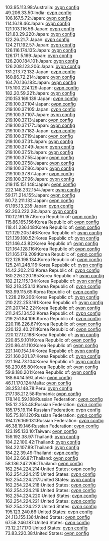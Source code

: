 103.95.113.98:Australia: [ovpn config](vpn/103_95_113_98.ovpn)  
49.206.33.50:India: [ovpn config](vpn/49_206_33_50.ovpn)  
106.167.5.72:Japan: [ovpn config](vpn/106_167_5_72.ovpn)  
114.16.18.46:Japan: [ovpn config](vpn/114_16_18_46.ovpn)  
121.103.116.56:Japan: [ovpn config](vpn/121_103_116_56.ovpn)  
121.83.29.220:Japan: [ovpn config](vpn/121_83_29_220.ovpn)  
122.26.21.7:Japan: [ovpn config](vpn/122_26_21_7.ovpn)  
124.211.192.57:Japan: [ovpn config](vpn/124_211_192_57.ovpn)  
126.116.174.135:Japan: [ovpn config](vpn/126_116_174_135.ovpn)  
126.171.5.169:Japan: [ovpn config](vpn/126_171_5_169.ovpn)  
126.200.184.101:Japan: [ovpn config](vpn/126_200_184_101.ovpn)  
126.208.123.206:Japan: [ovpn config](vpn/126_208_123_206.ovpn)  
131.213.72.132:Japan: [ovpn config](vpn/131_213_72_132.ovpn)  
160.86.72.214:Japan: [ovpn config](vpn/160_86_72_214.ovpn)  
164.70.136.183:Japan: [ovpn config](vpn/164_70_136_183.ovpn)  
175.100.224.129:Japan: [ovpn config](vpn/175_100_224_129.ovpn)  
182.20.59.221:Japan: [ovpn config](vpn/182_20_59_221.ovpn)  
210.153.169.139:Japan: [ovpn config](vpn/210_153_169_139.ovpn)  
219.100.37.104:Japan: [ovpn config](vpn/219_100_37_104.ovpn)  
219.100.37.105:Japan: [ovpn config](vpn/219_100_37_105.ovpn)  
219.100.37.107:Japan: [ovpn config](vpn/219_100_37_107.ovpn)  
219.100.37.13:Japan: [ovpn config](vpn/219_100_37_13.ovpn)  
219.100.37.177:Japan: [ovpn config](vpn/219_100_37_177.ovpn)  
219.100.37.182:Japan: [ovpn config](vpn/219_100_37_182.ovpn)  
219.100.37.19:Japan: [ovpn config](vpn/219_100_37_19.ovpn)  
219.100.37.31:Japan: [ovpn config](vpn/219_100_37_31.ovpn)  
219.100.37.49:Japan: [ovpn config](vpn/219_100_37_49.ovpn)  
219.100.37.51:Japan: [ovpn config](vpn/219_100_37_51.ovpn)  
219.100.37.55:Japan: [ovpn config](vpn/219_100_37_55.ovpn)  
219.100.37.58:Japan: [ovpn config](vpn/219_100_37_58.ovpn)  
219.100.37.86:Japan: [ovpn config](vpn/219_100_37_86.ovpn)  
219.100.37.87:Japan: [ovpn config](vpn/219_100_37_87.ovpn)  
219.100.37.96:Japan: [ovpn config](vpn/219_100_37_96.ovpn)  
219.115.151.148:Japan: [ovpn config](vpn/219_115_151_148.ovpn)  
222.148.232.154:Japan: [ovpn config](vpn/222_148_232_154.ovpn)  
59.171.214.155:Japan: [ovpn config](vpn/59_171_214_155.ovpn)  
60.72.211.132:Japan: [ovpn config](vpn/60_72_211_132.ovpn)  
61.195.13.235:Japan: [ovpn config](vpn/61_195_13_235.ovpn)  
92.203.222.28:Japan: [ovpn config](vpn/92_203_222_28.ovpn)  
110.12.161.157:Korea Republic of: [ovpn config](vpn/110_12_161_157.ovpn)  
115.86.165.156:Korea Republic of: [ovpn config](vpn/115_86_165_156.ovpn)  
118.41.236.148:Korea Republic of: [ovpn config](vpn/118_41_236_148.ovpn)  
121.129.205.146:Korea Republic of: [ovpn config](vpn/121_129_205_146.ovpn)  
121.139.180.52:Korea Republic of: [ovpn config](vpn/121_139_180_52.ovpn)  
121.146.43.82:Korea Republic of: [ovpn config](vpn/121_146_43_82.ovpn)  
121.164.128.116:Korea Republic of: [ovpn config](vpn/121_164_128_116.ovpn)  
121.165.179.209:Korea Republic of: [ovpn config](vpn/121_165_179_209.ovpn)  
122.128.198.134:Korea Republic of: [ovpn config](vpn/122_128_198_134.ovpn)  
125.241.248.116:Korea Republic of: [ovpn config](vpn/125_241_248_116.ovpn)  
14.42.202.213:Korea Republic of: [ovpn config](vpn/14_42_202_213.ovpn)  
180.226.220.185:Korea Republic of: [ovpn config](vpn/180_226_220_185.ovpn)  
182.212.115.134:Korea Republic of: [ovpn config](vpn/182_212_115_134.ovpn)  
182.218.253.13:Korea Republic of: [ovpn config](vpn/182_218_253_13.ovpn)  
183.99.115.65:Korea Republic of: [ovpn config](vpn/183_99_115_65.ovpn)  
1.228.219.206:Korea Republic of: [ovpn config](vpn/1_228_219_206.ovpn)  
210.222.253.161:Korea Republic of: [ovpn config](vpn/210_222_253_161.ovpn)  
211.207.142.22:Korea Republic of: [ovpn config](vpn/211_207_142_22.ovpn)  
211.245.134.52:Korea Republic of: [ovpn config](vpn/211_245_134_52.ovpn)  
219.251.84.106:Korea Republic of: [ovpn config](vpn/219_251_84_106.ovpn)  
220.116.226.67:Korea Republic of: [ovpn config](vpn/220_116_226_67.ovpn)  
220.122.40.211:Korea Republic of: [ovpn config](vpn/220_122_40_211.ovpn)  
220.127.12.188:Korea Republic of: [ovpn config](vpn/220_127_12_188.ovpn)  
220.85.9.101:Korea Republic of: [ovpn config](vpn/220_85_9_101.ovpn)  
220.86.41.110:Korea Republic of: [ovpn config](vpn/220_86_41_110.ovpn)  
221.140.154.14:Korea Republic of: [ovpn config](vpn/221_140_154_14.ovpn)  
221.160.201.37:Korea Republic of: [ovpn config](vpn/221_160_201_37.ovpn)  
221.164.73.104:Korea Republic of: [ovpn config](vpn/221_164_73_104.ovpn)  
58.230.65.80:Korea Republic of: [ovpn config](vpn/58_230_65_80.ovpn)  
59.9.180.201:Korea Republic of: [ovpn config](vpn/59_9_180_201.ovpn)  
188.64.14.59:Latvia: [ovpn config](vpn/188_64_14_59.ovpn)  
46.11.170.124:Malta: [ovpn config](vpn/46_11_170_124.ovpn)  
38.253.148.78:Peru: [ovpn config](vpn/38_253_148_78.ovpn)  
217.138.212.58:Romania: [ovpn config](vpn/217_138_212_58.ovpn)  
178.140.59.188:Russian Federation: [ovpn config](vpn/178_140_59_188.ovpn)  
185.12.253.48:Russian Federation: [ovpn config](vpn/185_12_253_48.ovpn)  
185.175.19.114:Russian Federation: [ovpn config](vpn/185_175_19_114.ovpn)  
185.75.181.120:Russian Federation: [ovpn config](vpn/185_75_181_120.ovpn)  
194.126.169.131:Russian Federation: [ovpn config](vpn/194_126_169_131.ovpn)  
46.38.19.146:Russian Federation: [ovpn config](vpn/46_38_19_146.ovpn)  
123.195.133.10:Taiwan: [ovpn config](vpn/123_195_133_10.ovpn)  
159.192.38.97:Thailand: [ovpn config](vpn/159_192_38_97.ovpn)  
184.22.100.42:Thailand: [ovpn config](vpn/184_22_100_42.ovpn)  
184.22.107.89:Thailand: [ovpn config](vpn/184_22_107_89.ovpn)  
184.22.39.49:Thailand: [ovpn config](vpn/184_22_39_49.ovpn)  
184.22.66.87:Thailand: [ovpn config](vpn/184_22_66_87.ovpn)  
58.136.247.206:Thailand: [ovpn config](vpn/58_136_247_206.ovpn)  
162.254.224.214:United States: [ovpn config](vpn/162_254_224_214.ovpn)  
162.254.224.215:United States: [ovpn config](vpn/162_254_224_215.ovpn)  
162.254.224.217:United States: [ovpn config](vpn/162_254_224_217.ovpn)  
162.254.224.218:United States: [ovpn config](vpn/162_254_224_218.ovpn)  
162.254.224.219:United States: [ovpn config](vpn/162_254_224_219.ovpn)  
162.254.224.220:United States: [ovpn config](vpn/162_254_224_220.ovpn)  
162.254.224.221:United States: [ovpn config](vpn/162_254_224_221.ovpn)  
162.254.224.222:United States: [ovpn config](vpn/162_254_224_222.ovpn)  
195.123.240.66:United States: [ovpn config](vpn/195_123_240_66.ovpn)  
24.113.155.136:United States: [ovpn config](vpn/24_113_155_136.ovpn)  
67.58.246.187:United States: [ovpn config](vpn/67_58_246_187.ovpn)  
73.12.217.170:United States: [ovpn config](vpn/73_12_217_170.ovpn)  
73.83.220.38:United States: [ovpn config](vpn/73_83_220_38.ovpn)  
